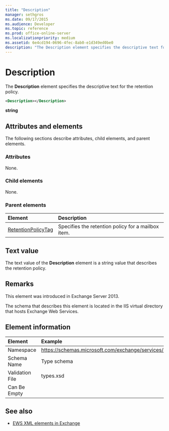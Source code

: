 ```yaml
---
title: "Description"
manager: sethgros
ms.date: 09/17/2015
ms.audience: Developer
ms.topic: reference
ms.prod: office-online-server
ms.localizationpriority: medium
ms.assetid: 6e4cd194-0696-4fec-8ab0-e1d349ed0be0
description: "The Description element specifies the descriptive text for the retention policy."
---
```


# Description

The **Description** element specifies the descriptive text for the retention policy. 
  
```XML
<Description></Description>
```

 **string**
## Attributes and elements

The following sections describe attributes, child elements, and parent elements.
  
### Attributes

None.
  
### Child elements

None.
  
### Parent elements

|**Element**|**Description**|
|:-----|:-----|
|[RetentionPolicyTag](retentionpolicytag.md) <br/> |Specifies the retention policy for a mailbox item.  <br/> |
   
## Text value

The text value of the **Description** element is a string value that describes the retention policy. 
  
## Remarks

This element was introduced in Exchange Server 2013.
  
The schema that describes this element is located in the IIS virtual directory that hosts Exchange Web Services.
  
## Element information

| Element | Example |
|:-----|:-----|
|Namespace  <br/> |https://schemas.microsoft.com/exchange/services/2006/types  <br/> |
|Schema Name  <br/> |Type schema  <br/> |
|Validation File  <br/> |types.xsd  <br/> |
|Can Be Empty  <br/> ||
   
## See also

- [EWS XML elements in Exchange](ews-xml-elements-in-exchange.md)

